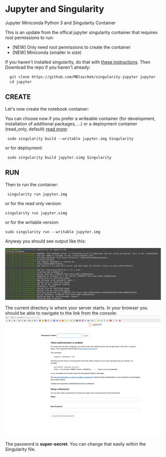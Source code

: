 # Jupyter and Singularity
Jupyter Miniconda Python 3 and Singularity Container

This is an update from [](https://github.com/singularityhub/jupyter) the offical jupyter singularity container that requires root permissions to run:
* [NEW] Only need root permissions to create the container
* [NEW] Miniconda (smaller in size)

If you haven't installed singularity, do that with [these instructions](http://singularity.lbl.gov/install-linux). Then Download the repo if you haven't already:

      git clone https://github.com/MBlaschek/singularity-jupyter jupyter
      cd jupyter

## CREATE
Let's now create the notebook container:

You can choose now if you prefer a writeable container (for development, installation of additional packages, ...) or a deployment container (read_only, default) [read more](http://singularity.lbl.gov/docs-build-container):

     sudo singularity build --writable jupyter.img Singularity
     
or for deployment:

     sudo singularity build jupyter.simg Singularity

## RUN
Then to run the container:

     singularity run jupyter.img
     
or for the read only version:

    singularity run jupyter.simg
    
or for the writable version:

    sudo singularity run --writable jupyter.img
    
Anyway you should see output like this:

![jupyter.png](jupyter.png)

The current directory is where your server starts. In your browser you should be able to navigate to the link from the console:
![jupyterweb.png](jupyterweb.png)

The password is **super-secret**. You can change that easily within the Singularity file.

